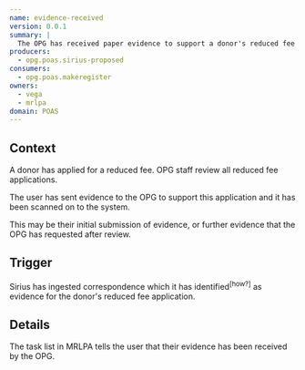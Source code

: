 ```yaml
---
name: evidence-received
version: 0.0.1
summary: |
  The OPG has received paper evidence to support a donor's reduced fee application
producers:
  - opg.poas.sirius-proposed
consumers:
  - opg.poas.makeregister
owners:
  - vega
  - mrlpa
domain: POAS
---
```


## Context

A donor has applied for a reduced fee. OPG staff review all reduced fee applications.

The user has sent evidence to the OPG to support this application and it has been scanned on to the system.

This may be their initial submission of evidence, or further evidence that the OPG has requested after review.

## Trigger

Sirius has ingested correspondence which it has identified<sup>[how?]</sup> as evidence for the donor's reduced fee application.

## Details

The task list in MRLPA tells the user that their evidence has been received by the OPG.






